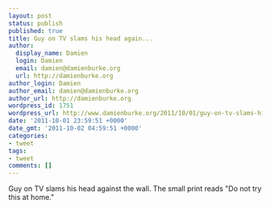 ```yaml
---
layout: post
status: publish
published: true
title: Guy on TV slams his head again...
author:
  display_name: Damien
  login: Damien
  email: damien@damienburke.org
  url: http://damienburke.org
author_login: Damien
author_email: damien@damienburke.org
author_url: http://damienburke.org
wordpress_id: 1751
wordpress_url: http://www.damienburke.org/2011/10/01/guy-on-tv-slams-his-head-again/
date: '2011-10-01 23:59:51 +0000'
date_gmt: '2011-10-02 04:59:51 +0000'
categories:
- tweet
tags:
- tweet
comments: []
---
```

<p>Guy on TV slams his head against the wall. The small print reads "Do not try this at home."</p>
